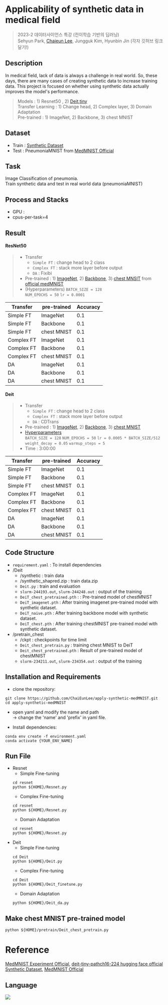 # Applicability of synthetic data in medical field
>2023-2 데이터사이언스 특강 (전이학습 기반의 딥러닝)   
>Sehyun Park, [Chaieun Lee](https://github.com/ChaiEunLee), Jungguk Kim, Hyunbin Jin  (각자 깃허브 링크 달기!)

## Description
In medical field, lack of data is always a challenge in real world. So, these days, there are many cases of creating synthetic data to increase training data.
This project is focused on whether using synthetic data actually improves the model's performance.    

> Models : 1) Resnet50 , 2) [Deit,tiny](https://huggingface.co/facebook/deit-tiny-patch16-224)   
Transfer Learning : 1) Change head, 2) Complex layer, 3) Domain Adaptation    
Pre-trained : 1) ImageNet, 2) Backbone, 3) chest MNIST

## Dataset
* Train : [Synthetic Dataset](https://github.com/hasibzunair/synthetic-covid-cxr-dataset/releases/tag/v0.1)
* Test : PneumoniaMNIST from [MedMNIST Official](https://github.com/MedMNIST/MedMNIST)

## Task
Image Classification of pneumonia.   
Train synthetic data and test in real world data (pneumoniaMNIST)

## Process and Stacks
* GPU :
* cpus-per-task=4


## Result
#### ResNet50  

> * Transfer
>   * ```Simple FT``` : change head to 2 class   
>   * ```Complex FT``` : stack more layer before output   
>   * ```DA``` : Fixibi
> * Pre-trained : 1) [ImageNet](https://github.com/MedMNIST/experiments/blob/main/MedMNIST2D/models.py), 2) [Backbone](https://github.com/MedMNIST/experiments/blob/main/MedMNIST2D/models.py), 3) [chest MNSIT](https://zenodo.org/records/7782114) from [official medMNIST](https://github.com/MedMNIST/experiments)
> * (Hyperparameters)
> ```BATCH_SIZE = 128```   
> ```NUM_EPOCHS = 50```
> ```lr = 0.0001```

Transfer | pre-trained | Accuracy 
---- | ---- | ----
Simple FT | ImageNet | 0.1
Simple FT | Backbone | 0.1
Simple FT | chest MNIST | 0.1
Complex FT | ImageNet | 0.1
Complex FT | Backbone | 0.1
Complex FT | chest MNIST | 0.1
DA | ImageNet | 0.1
DA | Backbone | 0.1
DA | chest MNIST | 0.1

#### Deit 
> * Transfer
>   * ```Simple FT``` : change head to 2 class   
>   * ```Complex FT``` : stack more layer before output   
>   * ```DA``` : CDTrans
> * Pre-trained : 1) [ImageNet](https://github.com/facebookresearch/deit/blob/main/models.py), 2) [Backbone](https://github.com/facebookresearch/deit/blob/main/models.py), 3) [chest MNIST]()
> * [Hyperparameters](https://www.nature.com/articles/s41597-022-01721-8)    
> ```BATCH_SIZE = 128```
> ```NUM_EPOCHS = 50```
> ```lr = 0.0005 * BATCH_SIZE/512```
> ```weight_decay = 0.05```
> ```warmup_steps = 5 ```
> * Time : 3:00:00 


Transfer | pre-trained | Accuracy 
---- | ---- | ----
Simple FT | ImageNet | 0.1
Simple FT | Backbone | 0.1
Simple FT | chest MNIST | 0.1
Complex FT | ImageNet | 0.1
Complex FT | Backbone | 0.1
Complex FT | chest MNIST | 0.1
DA | ImageNet | 0.1
DA | Backbone | 0.1
DA | chest MNIST | 0.1


## Code Structure   
* ```requirement.yaml``` : To install dependencies
* /Deit
  * /synthetic : train data 
  * /synthetic_shapred.zip : train data.zip 
  * ```Deit.py``` : train and evaluation
  * ```slurm-244193.out```, ```slurm-244248.out``` : output of the training
  * ```DeiT_chest_pretrained.pth``` : : Pre-trained model of chestMNIST
  * ```DeiT_imagenet.pth``` : After training imagenet pre-trained model with synthetic dataset.
  * ```DeiT_naive.pth``` : After training backbone model with synthetic dataset.
  * ```DeiT_chest.pth``` : After training chestMNIST pre-trained model with synthetic dataset.
* /pretrain_chest
  * /ckpt : checkpoints for time limit
  * ```Deit_chest_pretrain.py``` : training chest MNIST to DeiT
  * ```Deit_chest_pretrained.pth``` : Result of pre-trained model of chestMNIST
  * ```slurm-234211.out```, ```slurm-234354.out``` : output of the training

## Installation and Requirements
* clone the repository: 
```
git clone https://github.com/ChaiEunLee/apply-synthetic-medMNIST.git
cd apply-synthetic-medMNIST
```
* open yaml and modify the name and path     
-> change the 'name' and 'prefix' in yaml file.

* Install dependencies:
```
conda env create -f environment.yaml
conda activate {YOUR_ENV_NAME}
```
## Run File
* Resnet
  - Simple Fine-tuning
  ```
  cd resnet
  python ${HOME}/Resnet.py
  ```
  - Complex Fine-tuning
  ```
  cd resnet
  python ${HOME}/Resnet.py
  ```
  - Domain Adaptation
  ```
  cd resnet
  python ${HOME}/Resnet.py
  ```
* Deit
  - Simple Fine-tuning
  ```
  cd Deit
  python ${HOME}/Deit.py
  ```
  - Complex Fine-tuning
  ```
  cd Deit
  python ${HOME}/Deit_finetune.py
  ```
  - Domain Adaptation
  ```
  python ${HOME}/Deit_da.py
  ```
## Make chest MNIST pre-trained model
  ```
  python ${HOME}/pretrain/Deit_chest_pretrain.py
  ```
# Reference
[MedMNIST Experiment Official](https://github.com/MedMNIST/experiments), [deit-tiny-pathch16-224 hugging face official](https://huggingface.co/facebook/deit-tiny-patch16-224)    
[Synthetic Dataset](https://github.com/hasibzunair/synthetic-covid-cxr-dataset/releases/tag/v0.1), [MedMNIST Official](https://github.com/MedMNIST/MedMNIST)

## Language
<p>
  <img src="https://img.shields.io/badge/Python-3776AB?style=for-the-badge&logo=Python&logoColor=white">
</p>

